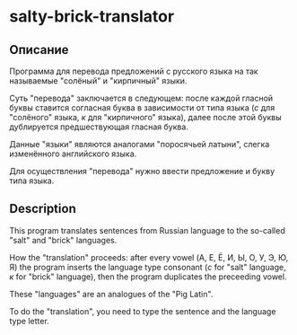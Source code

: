 # salty-brick-translator

## Описание

Программа для перевода предложений с русского языка на так называемые "солёный" и "кирпичный" языки.

Суть "перевода" заключается в следующем: после каждой гласной буквы ставится согласная буква в зависимости от типа языка (*с* для "солёного" языка, *к* для "кирпичного" языка), далее после этой буквы дублируется предшествующая гласная буква.

Данные "языки" являются аналогами "поросячьей латыни", слегка изменённого английского языка.

Для осуществления "перевода" нужно ввести предложение и букву типа языка.

## Description

This program translates sentences from Russian language to the so-called "salt" and "brick" languages.

How the "translation" proceeds: after every vowel (А, Е, Ё, И, Ы, О, У, Э, Ю, Я) the program inserts the language type consonant (*с* for "salt" language, *к* for "brick" language), then the program duplicates the preceeding vowel.

These "languages" are an analogues of the "Pig Latin".

To do the "translation", you need to type the sentence and the language type letter.

